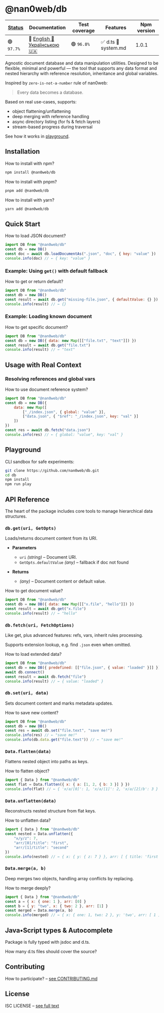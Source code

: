 # @nan0web/db

|[Status](https://github.com/nan0web/monorepo/blob/main/system.md#написання-сценаріїв)|Documentation|Test coverage|Features|Npm version|
|---|---|---|---|---|
 |🟢 `97.7%` |🧪 [English 🏴󠁧󠁢󠁥󠁮󠁧󠁿](https://github.com/nan0web/db/blob/main/README.md)<br />[Українською 🇺🇦](https://github.com/nan0web/db/blob/main/docs/uk/README.md) |🟢 `96.8%` |✅ d.ts 📜 system.md |1.0.1 |

Agnostic document database and data manipulation utilities. Designed to be
flexible, minimal and powerful — the tool that supports any data format and
nested hierarchy with reference resolution, inheritance and global variables.

Inspired by `zero-is-not-a-number` rule of nan0web:
> Every data becomes a database.

Based on real use-cases, supports:
- object flattening/unflattening
- deep merging with reference handling
- async directory listing (for fs & fetch layers)
- stream-based progress during traversal

See how it works in [playground](#playground).

## Installation

How to install with npm?
```bash
npm install @nan0web/db
```

How to install with pnpm?
```bash
pnpm add @nan0web/db
```

How to install with yarn?
```bash
yarn add @nan0web/db
```

## Quick Start

How to load JSON document?
```js
import DB from "@nan0web/db"
const db = new DB()
const doc = await db.loadDocumentAs(".json", "doc", { key: "value" })
console.info(doc) // ← { key: "value" }
```
### Example: Using `get()` with default fallback

How to get or return default?
```js
import DB from "@nan0web/db"
const db = new DB()
const result = await db.get("missing-file.json", { defaultValue: {} })
console.info(result) // ← {}
```
### Example: Loading known document

How to get specific document?
```js
import DB from "@nan0web/db"
const db = new DB({ data: new Map([["file.txt", "text"]]) })
const result = await db.get("file.txt")
console.info(result) // ← "text"
```
## Usage with Real Context

### Resolving references and global vars

How to use document reference system?
```js
import DB from "@nan0web/db"
const db = new DB({
	data: new Map([
		["_/index.json", { global: "value" }],
		["data.json", { "$ref": "_/index.json", key: "val" }]
	])
})
const res = await db.fetch("data.json")
console.info(res) // ← { global: "value", key: "val" }
```
## Playground

CLI sandbox for safe experiments:
```bash
git clone https://github.com/nan0web/db.git
cd db
npm install
npm run play
```

## API Reference

The heart of the package includes core tools to manage hierarchical data structures.

### `db.get(uri, GetOpts)`
Loads/returns document content from its URI.

* **Parameters**
  * `uri` *(string)* – Document URI.
  * `GetOpts.defaultValue` *(any)* – fallback if doc not found

* **Returns**
  * *(any)* – Document content or default value.

How to get document value?
```js
import DB from "@nan0web/db"
const db = new DB({ data: new Map([["x.file", "hello"]]) })
const result = await db.get("x.file")
console.info(result) // ← "hello"
```
### `db.fetch(uri, FetchOptions)`
Like get, plus advanced features: refs, vars, inherit rules processing.

Supports extension lookup, e.g. find `.json` even when omitted.

How to load extended data?
```js
import DB from "@nan0web/db"
const db = new DB({ predefined: [["file.json", { value: "loaded" }]] })
await db.connect()
const result = await db.fetch("file")
console.info(result) // ← { value: "loaded" }
```
### `db.set(uri, data)`
Sets document content and marks metadata updates.

How to save new content?
```js
import DB from "@nan0web/db"
const db = new DB()
const res = await db.set("file.text", "save me!")
console.info(res) // ← "save me!"
console.info(db.data.get("file.text")) // ← "save me!"
```
### `Data.flatten(data)`
Flattens nested object into paths as keys.

How to flatten object?
```js
import { Data } from "@nan0web/db"
const flat = Data.flatten({ x: { a: [1, 2, { b: 3 }] } })
console.info(flat) // ← { 'x/a/[0]': 1, 'x/a/[1]': 2, 'x/a/[2]/b': 3 }
```
### `Data.unflatten(data)`
Reconstructs nested structure from flat keys.

How to unflatten data?
```js
import { Data } from "@nan0web/db"
const nested = Data.unflatten({
	"x/y/z": 7,
	"arr/[0]/title": "first",
	"arr/[1]/title": "second"
})
console.info(nested) // ← { x: { y: { z: 7 } }, arr: [ { title: 'first' }, { title: 'second' } ] }
```
### `Data.merge(a, b)`
Deep merges two objects, handling array conflicts by replacing.

How to merge deeply?
```js
import { Data } from "@nan0web/db"
const a = { x: { one: 1 }, arr: [0] }
const b = { y: "two", x: { two: 2 }, arr: [1] }
const merged = Data.merge(a, b)
console.info(merged) // ← { x: { one: 1, two: 2 }, y: 'two', arr: [ 1 ] }
```
## Java•Script types & Autocomplete
Package is fully typed with jsdoc and d.ts.

How many d.ts files should cover the source?

## Contributing

How to participate? – [see CONTRIBUTING.md](https://github.com/nan0web/db/blob/main/CONTRIBUTING.md)

## License

ISC LICENSE – [see full text](https://github.com/nan0web/db/blob/main/LICENSE)
